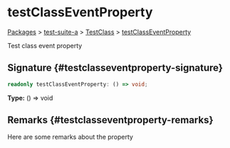 # testClassEventProperty

[Packages](/) > [test-suite-a](/test-suite-a/) > [TestClass](/test-suite-a/testclass-class/) > [testClassEventProperty](/test-suite-a/testclass-class/testclasseventproperty-property)

Test class event property

## Signature {#testclasseventproperty-signature}

```typescript
readonly testClassEventProperty: () => void;
```

**Type:** () => void

## Remarks {#testclasseventproperty-remarks}

Here are some remarks about the property
